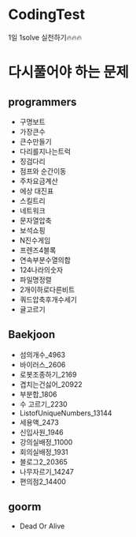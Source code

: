 # CodingTest
1일 1solve 실천하기🔥🔥🔥

# 다시풀어야 하는 문제
## programmers
- 구명보트
- 가장큰수
- 큰수만들기
- 다리를지나는트럭
- 징검다리
- 점프와 순간이동
- 주차요금계산
- 에상 대진표
- 스킬트리
- 네트워크
- 문자열압축
- 보석쇼핑
- N진수게임
- 프렌즈4블록
- 연속부분수열의합
- 124나라의숫자
- 파일명정렬
- 2개이하로다른비트
- 쿼드압축후개수세기
- 귤고르기

## Baekjoon
- 섬의개수_4963
- 바이러스_2606
- 로봇조종하기_2169
- 겹치는건싫어_20922
- 부분합_1806
- 수 고르기_2230
- ListofUniqueNumbers_13144
- 세용액_2473
- 신입사원_1946
- 강의실배정_11000
- 회의실배정_1931
- 블로그2_20365
- 나무자르기_14247
- 편의점2_14400

## goorm
- Dead Or Alive
